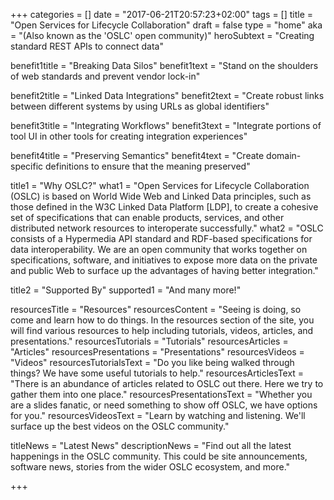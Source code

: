 +++
categories = []
date = "2017-06-21T20:57:23+02:00"
tags = []
title = "Open Services for Lifecycle Collaboration"
draft = false
type = "home"
aka = "(Also known as the 'OSLC' open community)"
heroSubtext = "Creating standard REST APIs to connect data"

benefit1title = "Breaking Data Silos"
benefit1text = "Stand on the shoulders of web standards and prevent vendor lock-in"

benefit2title = "Linked Data Integrations"
benefit2text = "Create robust links between different systems by using URLs as global identifiers"

benefit3title = "Integrating Workflows"
benefit3text = "Integrate portions of tool UI in other tools for creating integration experiences"

benefit4title = "Preserving Semantics"
benefit4text = "Create domain-specific definitions to ensure that the meaning preserved"

title1 = "Why OSLC?"
what1 = "Open Services for Lifecycle Collaboration (OSLC) is based on World Wide Web and Linked Data principles, such as those defined in the W3C Linked Data Platform [LDP], to create a cohesive set of specifications that can enable products, services, and other distributed network resources to interoperate successfully."
what2 = "OSLC consists of a Hypermedia API standard and RDF-based specifications for data interoperability. We are an open community that works together on specifications, software, and initiatives to expose more data on the private and public Web to surface up the advantages of having better integration."

title2 = "Supported By"
supported1 = "And many more!"

resourcesTitle = "Resources"
resourcesContent = "Seeing is doing, so come and learn how to do things. In the resources section of the site, you will find various resources to help including tutorials, videos, articles, and presentations."
resourcesTutorials = "Tutorials"
resourcesArticles = "Articles"
resourcesPresentations = "Presentations"
resourcesVideos = "Videos"
resourcesTutorialsText = "Do you like being walked through things? We have some useful tutorials to help."
resourcesArticlesText = "There is an abundance of articles related to OSLC out there. Here we try to gather them into one place."
resourcesPresentationsText = "Whether you are a slides fanatic, or need something to show off OSLC, we have options for you."
resourcesVideosText = "Learn by watching and listening. We'll surface up the best videos on the OSLC community."

titleNews = "Latest News"
descriptionNews = "Find out all the latest happenings in the OSLC community. This could be site announcements, software news, stories from the wider OSLC ecosystem, and more."

+++